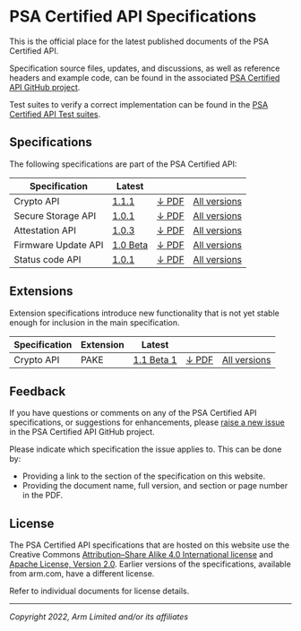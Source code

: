 <!--
SPDX-FileCopyrightText: Copyright 2022 Arm Limited and/or its affiliates <open-source-office@arm.com>
SPDX-License-Identifier: CC-BY-SA-4.0
-->

# PSA Certified API Specifications

This is the official place for the latest published documents of the PSA Certified API.

Specification source files, updates, and discussions, as well as reference headers and example code, can be found in the associated [PSA Certified API GitHub project][psa-api-gh].

Test suites to verify a correct implementation can be found in the [PSA Certified API Test suites][psa-api-ats].

[psa-api-gh]:       https://github.com/arm-software/psa-api
[psa-api-ats]:      https://github.com/ARM-software/psa-arch-tests/tree/main/api-tests/dev_apis


## Specifications

The following specifications are part of the PSA Certified API:

Specification |  Latest |  |  |
-|-|-|-
Crypto API | [1.1.1][crypto-html] | [&darr; PDF][crypto-pdf] | [All versions](crypto/)
Secure Storage API | [1.0.1][storage-html] | [&darr; PDF][storage-pdf] | [All versions](storage/)
Attestation API | [1.0.3][attestation-html] | [&darr; PDF][attestation-pdf] | [All versions](attestation/)
Firmware Update API | [1.0 Beta][fwu-html] | [&darr; PDF][fwu-pdf] | [All versions](fwu/)
Status code API | [1.0.1][status-code-html] | [&darr; PDF][status-code-pdf] | [All versions](status-code/)

## Extensions

Extension specifications introduce new functionality that is not yet stable enough for inclusion in the main specification.

Specification | Extension | Latest | | |
-|-|-|-|-
Crypto API | PAKE | [1.1 Beta 1][pake-html] | [&darr; PDF][pake-pdf] | [All versions](crypto/)

[status-code-html]:  status-code/1.0/
[status-code-pdf]:   status-code/1.0/IHI0097-PSA_Certified_Status_code_API-1.0.1.pdf
[crypto-html]:       crypto/1.1/
[crypto-pdf]:        crypto/1.1/IHI0086-PSA_Certified_Crypto_API-1.1.1.pdf
[storage-html]:      storage/1.0/
[storage-pdf]:       storage/1.0/IHI0087-PSA_Certified_Secure_Storage_API-1.0.1.pdf
[attestation-html]:  attestation/1.0/
[attestation-pdf]:   attestation/1.0/IHI0085-PSA_Certified_Attestation_API-1.0.3.pdf
[fwu-html]:          fwu/1.0/
[fwu-pdf]:           fwu/1.0/IHI0093-PSA_Certified_Firmware_Update_API-1.0-bet.0.pdf
[pake-html]:         crypto/1.1/ext-pake/
[pake-pdf]:          crypto/1.1/ext-pake/AES0058-PSA_Certified_Crypto_API-1.1_PAKE_Extension-bet.1.pdf

## Feedback

If you have questions or comments on any of the PSA Certified API specifications, or suggestions for enhancements, please [raise a new issue][psa-api-issue] in the PSA Certified API GitHub project.

Please indicate which specification the issue applies to. This can be done by:

* Providing a link to the section of the specification on this website.
* Providing the document name, full version, and section or page number in the PDF.

[psa-api-issue]:    https://github.com/arm-software/psa-api/issues/new

## License

The PSA Certified API specifications that are hosted on this website use the Creative Commons [Attribution–Share Alike 4.0 International license][CC-BY-SA-4.0] and [Apache License, Version 2.0][APACHE-2.0]. Earlier versions of the specifications, available from arm.com, have a different license.

Refer to individual documents for license details.

[CC-BY-SA-4.0]:     https://creativecommons.org/licenses/by/4.0
[APACHE-2.0]:       https://www.apache.org/licenses/LICENSE-2.0

----

*Copyright 2022, Arm Limited and/or its affiliates*

